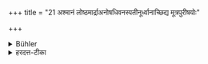+++
title = "21 अश्मानं लोष्ठमार्द्राअनोषधिवनस्पतीनूर्ध्वानाच्छिद्य मूत्रपुरीषयोः"

+++

<details><summary>Bühler</summary>

21. He shall avoid to clean his body from excrements with a stone, a clod of earth, or with (boughs of) herbs or trees which he has broken off, whilst they were on the tree and full of sap.
</details>

<details><summary>हरदत्त-टीका</summary>

## सूत्रम्
अश्मानं लोष्टमाानोषधिवनस्पतीनूर्ध्वानाच्छिद्य मूत्रपुरीषयोः शुन्धने वर्जयेत् ॥ २४ ॥  
### टिप्पनी
फलपाकावसाना ओषधयः । ये पुष्पैर्विना फलन्ति ते वनस्पतयः । 'आर्द्रा'निति वचनात् शुष्केषु न दोषः । 'ऊर्ध्वा'निति वचनाद्वातादिनिमित्तेन भग्नेषु न दोषः। 'एतैरश्मादिभिमूत्रपुरीषयोश्शोधनं न कुर्यात् ॥
</details>
